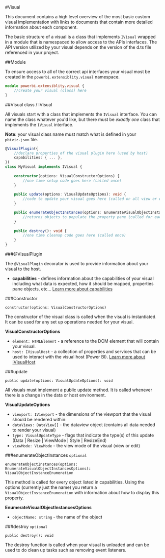 #Visual

This document contains a high level overview of the most basic custom visual implementation with links to documents that contain more detailed information about each component.

The basic structure of a visual is a class that implements `IVisual` wrapped in a module that is namespaced to allow access to the APIs interfaces. The API version utilized by your visual depends on the version of the d.ts file referenced in your project. 

##Module

To ensure access to all of the correct api interfaces your visual most be created in the `powerbi.extensiblity.visual` namespace.

```typescript
module powerbi.extensiblity.visual {
    //create your visual (class) here
}
```

##Visual class / IVisual

All visuals start with a class that implements the `IVisual` interface. You can name the class whatever you'd like, but there must be *exactly one* class that implements the `IVisual` interface.

**Note:** your visual class name must match what is defined in your `pbiviz.json` file.

```typescript
@VisualPlugin({
    //declare properties of the visual plugin here (used by host)
    capabilities: { ... },
})
class MyVisual implements IVisual {
    
    constructor(options: VisualConstructorOptions) {
        //one time setup code goes here (called once)
    }
    
    public update(options: VisualUpdateOptions): void {
        //code to update your visual goes here (called on all view or data changes)
    }

    public enumerateObjectInstances(options: EnumerateVisualObjectInstancesOptions): VisualObjectInstanceEnumeration {
        //returns objects to populate the property pane (called for each object defined in capabilities)
    }
    
    public destroy(): void {
        //one time cleanup code goes here (called once)
    }
}
```

###@VisualPlugin

The `@VisualPlugin` decorator is used to provide information about your visual to the host. 

* **capabilities** - defines information about the capabilities of your visual including what data is expected, how it should be mapped, properties pane objects, etc... [Learn more about capabilities](Capabilities/readme.md)


###Constructor

`constructor(options: VisualConstructorOptions)`

The constructor of the visual class is called when the visual is instantiated. It can be used for any set up operations needed for your visual.

**VisualConstructorOptions**

* `element: HTMLElement` - a reference to the DOM element that will contain your visual.
* `host: IVisualHost` - a collection of properties and services that can be used to interact with the visual host (Power BI). [Learn more about IVisualHost](IVisualHost.md) 

###update

`public update(options: VisualUpdateOptions): void`

All visuals must implement a public update method. It is called whenever there is a change in the data or host environment.

**VisualUpdateOptions**

* `viewport: IViewport` - the dimensions of the viewport that the visual should be rendered within
* `dataViews: DataView[]` - the dataview object (contains all data needed to render your visual)  
* `type: VisualUpdateType` - flags that indicate the type(s) of this update (Data | Resize | ViewMode | Style | ResizeEnd)
* `viewMode: ViewMode` - the view mode of the visual (view or edit)

###enumerateObjectInstances `optional`

`enumerateObjectInstances(options: EnumerateVisualObjectInstancesOptions): VisualObjectInstanceEnumeration`

This method is called for every object listed in capabilities. Using the options (currently just the name) you return a `VisualObjectInstanceEnumeration` with information about how to display this property.

**EnumerateVisualObjectInstancesOptions**

* `objectName: string` - the name of the object

###destroy `optional`

`public destroy(): void`

The destroy function is called when your visual is unloaded and can be used to do clean up tasks such as removing event listeners.
